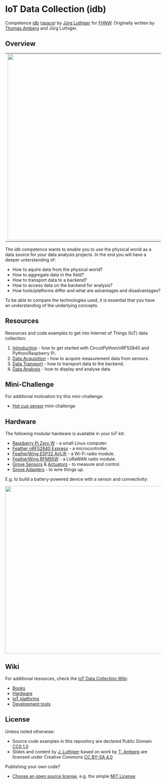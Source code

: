 # IoT Data Collection (idb)
Competence [idb](https://www.fhnw.ch/de/studium/module/9316492) ([space](https://spaces.technik.fhnw.ch/spaces/iot-data-collection)) by [Jürg Luthiger](https://www.fhnw.ch/en/people/juerg-luthiger) for [FHNW](https://www.fhnw.ch/). Originally written by [Thomas Amberg](https://www.fhnw.ch/en/people/thomas-amberg) and Jürg Luthiger.

## Overview
<table><tr><td><img width="600" src="iot-big-picture.png"></td></tr></table>

The *idb* competence wants to enable you to use the physical world as a data source for your data analysis projects. In the end you will have a deeper unterstanding of:

* How to aquire data from the physical world?
* How to aggregate data in the field?
* How to transport data to a backend?
* How to access data on the backend for analysis?
* How tools/platforms differ and what are advantages and disadvantages?

To be able to compare the technologies used, it is essential that you have an understanding of the underlying concepts.

## Resources
Resources and code examples to get into Internet of Things (IoT) data collection:

1. [Introduction](introduction/README.md) - how to get started with CircuitPython/nRF52840 and Python/Raspberry Pi.
2. [Data Acquisition](data-acquisition/README.md) - how to acquire measurement data from sensors.
3. [Data Transport](data-transport/README.md) - how to transport data to the backend.
4. [Data Analysis](data-analysis/README.md) - how to display and analyse data.

## Mini-Challenge
For additional motivation try this mini-challenge:

* [Hot cup sensor](mini-challenge/README.md) mini-challenge

## Hardware
The following modular hardware is available in your IoT kit:

* [Raspberry Pi Zero W](https://github.com/fhnw-idb/fhnw-idb/wiki/Raspberry-Pi-Zero-W) - a small Linux computer.
* [Feather nRF52840 Express](https://github.com/fhnw-idb/fhnw-idb/wiki/Feather-nRF52840-Express) - a microcontroller.
* [FeatherWing ESP32 AirLift](https://github.com/fhnw-idb/fhnw-idb/wiki/FeatherWing-ESP32-AirLift) - a Wi-Fi radio module.
* [FeatherWing RFM95W](https://github.com/fhnw-idb/fhnw-idb/wiki/FeatherWing-RFM95W) - a LoRaWAN radio module.
* [Grove Sensors](https://github.com/fhnw-idb/fhnw-idb/wiki/Grove-Sensors) & [Actuators](https://github.com/fhnw-idb/fhnw-idb/wiki/Grove-Actuators) - to measure and control.
* [Grove Adapters](https://github.com/fhnw-idb/fhnw-idb/wiki/Grove-Adapters) - to wire things up.

E.g. to build a battery-powered device with a sensor and connectivity:

<img src="https://live.staticflickr.com/65535/32744402117_ee316ec1a9_z.jpg" width="540">

## Wiki
For additional resources, check the [IoT Data Collection Wiki](https://github.com/fhnw-idb/fhnw-idb/wiki):

* [Books](https://github.com/fhnw-idb/fhnw-idb/wiki/IoT-Books)
* [Hardware](https://github.com/fhnw-idb/fhnw-idb/wiki#hardware)
* [IoT platforms](https://github.com/fhnw-idb/fhnw-idb/wiki#iot-platforms)
* [Development tools](https://github.com/fhnw-idb/fhnw-idb/wiki#development-tools)

## License

Unless noted otherwise:

* Source code examples in this repository are declared Public Domain [CC0 1.0](https://creativecommons.org/publicdomain/zero/1.0/)
* Slides and content by [J. Luthiger](https://www.fhnw.ch/en/people/juerg-luthiger) based on work by [T. Amberg](https://twitter.com/fhnw-idb) are licensed under Creative Commons [CC BY-SA 4.0](https://creativecommons.org/licenses/by-sa/4.0/)

Publishing your own code?

* [Choose an open source license](https://choosealicense.com/), e.g. the simple [MIT License](https://choosealicense.com/licenses/mit/)
